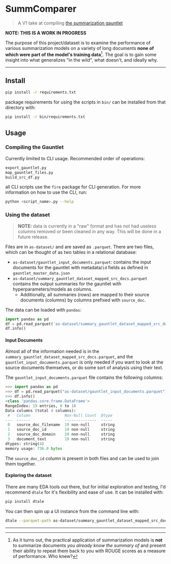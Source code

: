 # SummComparer

> A V1 take at compiling [the summarization gauntlet](https://www.dropbox.com/sh/axu1xlscrrexy55/AADAm01-4Zs3POyHQrgbDAsda?dl=0)

**NOTE: THIS IS A WORK IN PROGRESS**

The purpose of this project/dataset is to examine the performance of various summarization models on a variety of long documents **none of which were part of the model's training data**[^1]. The goal is to gain some insight into what generalizes "in the wild", what doesn't, and ideally why.

[^1]: As it turns out, the practical application of summarization models is **not** to summarize documents _you already know the summary of_ and present their ability to repeat them back to you with ROUGE scores as a measure of performance. Who knew?

---

## Install

```bash
pip install -r requirements.txt
```

package requirements for using the scripts in `bin/` can be installed from that directory with:

```bash
pip install -r bin/requirements.txt
```

## Usage

### Compiling the Gauntlet

Currently limited to CLI usage. Recommended order of operations:

```bash
export_gauntlet.py
map_gauntlet_files.py
build_src_df.py
```

all CLI scripts use the `fire` package for CLI generation. For more information on how to use the CLI, run:

```bash
python <script_name>.py --help
```

### Using the dataset

> **NOTE:** data is currently in a "raw" format and has not had useless columns removed or been cleaned in any way. This will be done in a future release.

Files are in `as-dataset/` and are saved as `.parquet`. There are two files, which can be thought of as two tables in a relational database:

- `as-dataset/gauntlet_input_documents.parquet`: contains the input documents for the gauntlet with metadata/`id` fields as defined in `gauntlet_master_data.json`
- `as-dataset/summary_gauntlet_dataset_mapped_src_docs.parquet` contains the output summaries for the gauntlet with hyperparameters/models as columns.
  - Additionally, all summaries (rows) are mapped to their source documents (columns) by columns prefixed with `source_doc`.

The data can be loaded with `pandas`:

```python
import pandas as pd
df = pd.read_parquet('as-dataset/summary_gauntlet_dataset_mapped_src_docs.parquet')
df.info()
```

#### Input Documents

Almost all of the information needed is in the `summary_gauntlet_dataset_mapped_src_docs.parquet`, and the `gauntlet_input_documents.parquet` is only needed if you want to look at the source documents themselves, or do some sort of analysis using their text.

The `gauntlet_input_documents.parquet` file contains the following columns:

```python
>>> import pandas as pd
>>> df = pd.read_parquet("as-dataset/gauntlet_input_documents.parquet").convert_dtypes()
>>> df.info()
<class 'pandas.core.frame.DataFrame'>
RangeIndex: 19 entries, 0 to 18
Data columns (total 4 columns):
 #   Column               Non-Null Count  Dtype
---  ------               --------------  -----
 0   source_doc_filename  19 non-null     string
 1   source_doc_id        19 non-null     string
 2   source_doc_domain    19 non-null     string
 3   document_text        19 non-null     string
dtypes: string(4)
memory usage: 736.0 bytes
```

The `source_doc_id` column is present in both files and can be used to join them together.

#### Exploring the dataset

There are many EDA tools out there, but for initial exploration and testing, I'd recommend `dtale` for it's flexibility and ease of use. It can be installed with:

```bash
pip install dtale
```

You can then spin up a UI instance from the command line with:

```bash
dtale --parquet-path as-dataset/summary_gauntlet_dataset_mapped_src_docs.parquet
```

---
